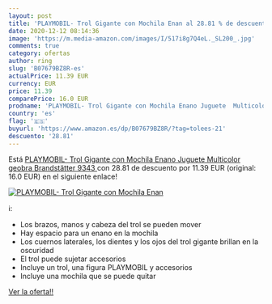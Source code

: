 ```yaml
---
layout: post
title: 'PLAYMOBIL- Trol Gigante con Mochila Enan al 28.81 % de descuento'
date: 2020-12-12 08:14:36
image: 'https://m.media-amazon.com/images/I/517i8g7Q4eL._SL200_.jpg'
comments: true
category: ofertas
author: ring
slug: 'B07679BZ8R-es'
actualPrice: 11.39 EUR
currency: EUR
price: 11.39
comparePrice: 16.0 EUR
prodname: 'PLAYMOBIL- Trol Gigante con Mochila Enano Juguete  Multicolor  geobra Brandstätter 9343 '
country: 'es'
flag: '🇪🇸'
buyurl: 'https://www.amazon.es/dp/B07679BZ8R/?tag=tolees-21'
descuento: '28.81'
---
```


Está [PLAYMOBIL- Trol Gigante con Mochila Enano Juguete  Multicolor  geobra Brandstätter 9343 ](https://www.amazon.es/dp/B07679BZ8R/?tag=tolees-21) con 28.81 de descuento por 11.39 EUR (original: 16.0 EUR) en el siguiente enlace!

[![PLAYMOBIL- Trol Gigante con Mochila Enan](https://m.media-amazon.com/images/I/517i8g7Q4eL._SL200_.jpg)](https://www.amazon.es/dp/B07679BZ8R/?tag=tolees-21)

ℹ️:

- Los brazos, manos y cabeza del trol se pueden mover
- Hay espacio para un enano en la mochila
- Los cuernos laterales, los dientes y los ojos del trol gigante brillan en la oscuridad
- El trol puede sujetar accesorios
- Incluye un trol, una figura PLAYMOBIL y accesorios
- Incluye una mochila que se puede quitar

[Ver la oferta!!](https://www.amazon.es/dp/B07679BZ8R/?tag=tolees-21)
